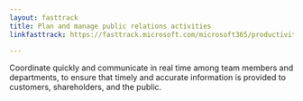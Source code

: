 ```yaml
---
layout: fasttrack
title: Plan and manage public relations activities
linkfasttrack: https://fasttrack.microsoft.com/microsoft365/productivitylibrary/Plan-and-manage-public-relations-activities 

---
```

Coordinate quickly and communicate in real time among team members and departments, to ensure that timely and accurate information is provided to customers, shareholders, and the public.